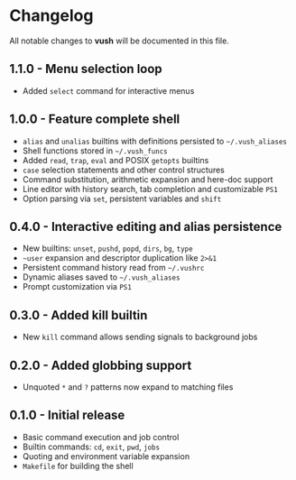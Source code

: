 # Changelog

All notable changes to **vush** will be documented in this file.

## 1.1.0 - Menu selection loop
- Added `select` command for interactive menus

## 1.0.0 - Feature complete shell
- `alias` and `unalias` builtins with definitions persisted to `~/.vush_aliases`
- Shell functions stored in `~/.vush_funcs`
- Added `read`, `trap`, `eval` and POSIX `getopts` builtins
- `case` selection statements and other control structures
- Command substitution, arithmetic expansion and here-doc support
- Line editor with history search, tab completion and customizable `PS1`
- Option parsing via `set`, persistent variables and `shift`

## 0.4.0 - Interactive editing and alias persistence
- New builtins: `unset`, `pushd`, `popd`, `dirs`, `bg`, `type`
- `~user` expansion and descriptor duplication like `2>&1`
- Persistent command history read from `~/.vushrc`
- Dynamic aliases saved to `~/.vush_aliases`
- Prompt customization via `PS1`

## 0.3.0 - Added kill builtin
- New `kill` command allows sending signals to background jobs

## 0.2.0 - Added globbing support
- Unquoted `*` and `?` patterns now expand to matching files

## 0.1.0 - Initial release
- Basic command execution and job control
- Builtin commands: `cd`, `exit`, `pwd`, `jobs`
- Quoting and environment variable expansion
- `Makefile` for building the shell
